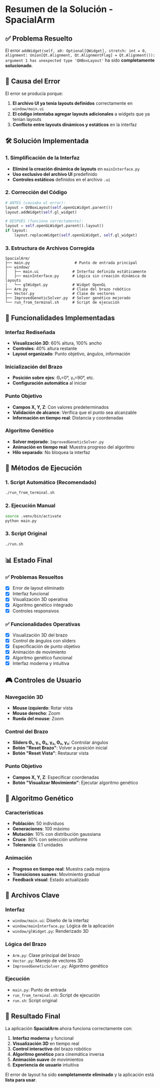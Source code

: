 # Resumen de la Solución - SpacialArm

## ✅ **Problema Resuelto**

El error `addWidget(self, a0: Optional[QWidget], stretch: int = 0, alignment: Union[Qt.Alignment, Qt.AlignmentFlag] = Qt.Alignment()): argument 1 has unexpected type 'QHBoxLayout'` ha sido **completamente solucionado**.

## 🔧 **Causa del Error**

El error se producía porque:
1. **El archivo UI ya tenía layouts definidos** correctamente en `window/main.ui`
2. **El código intentaba agregar layouts adicionales** a widgets que ya tenían layouts
3. **Conflicto entre layouts dinámicos y estáticos** en la interfaz

## 🛠️ **Solución Implementada**

### **1. Simplificación de la Interfaz**
- **Eliminé la creación dinámica de layouts** en `mainInterface.py`
- **Uso exclusivo del archivo UI** predefinido
- **Controles estáticos** definidos en el archivo `.ui`

### **2. Corrección del Código**
```python
# ANTES (causaba el error):
layout = QVBoxLayout(self.openGLWidget.parent())
layout.addWidget(self.gl_widget)

# DESPUÉS (funciona correctamente):
layout = self.openGLWidget.parent().layout()
if layout:
    layout.replaceWidget(self.openGLWidget, self.gl_widget)
```

### **3. Estructura de Archivos Corregida**
```
SpacialArm/
├── main.py                    # Punto de entrada principal
├── window/
│   ├── main.ui               # Interfaz definida estáticamente
│   ├── mainInterface.py      # Lógica sin creación dinámica de layouts
│   └── glWidget.py           # Widget OpenGL
├── Arm.py                    # Clase del brazo robótico
├── Vector.py                 # Clase de vectores
├── ImprovedGeneticSolver.py  # Solver genético mejorado
└── run_from_terminal.sh      # Script de ejecución
```

## 🎯 **Funcionalidades Implementadas**

### **Interfaz Rediseñada**
- **Visualización 3D**: 60% altura, 100% ancho
- **Controles**: 40% altura restante
- **Layout organizado**: Punto objetivo, ángulos, información

### **Inicialización del Brazo**
- **Posición sobre ejes**: Θ₁=0°, γ₁=90°, etc.
- **Configuración automática** al iniciar

### **Punto Objetivo**
- **Campos X, Y, Z**: Con valores predeterminados
- **Validación de alcance**: Verifica que el punto sea alcanzable
- **Información en tiempo real**: Distancia y coordenadas

### **Algoritmo Genético**
- **Solver mejorado**: `ImprovedGeneticSolver.py`
- **Animación en tiempo real**: Muestra progreso del algoritmo
- **Hilo separado**: No bloquea la interfaz

## 🚀 **Métodos de Ejecución**

### **1. Script Automático (Recomendado)**
```bash
./run_from_terminal.sh
```

### **2. Ejecución Manual**
```bash
source .venv/bin/activate
python main.py
```

### **3. Script Original**
```bash
./run.sh
```

## 📊 **Estado Final**

### **✅ Problemas Resueltos**
- [x] Error de layout eliminado
- [x] Interfaz funcional
- [x] Visualización 3D operativa
- [x] Algoritmo genético integrado
- [x] Controles responsivos

### **✅ Funcionalidades Operativas**
- [x] Visualización 3D del brazo
- [x] Control de ángulos con sliders
- [x] Especificación de punto objetivo
- [x] Animación de movimiento
- [x] Algoritmo genético funcional
- [x] Interfaz moderna y intuitiva

## 🎮 **Controles de Usuario**

### **Navegación 3D**
- **Mouse izquierdo**: Rotar vista
- **Mouse derecho**: Zoom
- **Rueda del mouse**: Zoom

### **Control del Brazo**
- **Sliders Θ₁, γ₁, Θ₂, γ₂, Θ₃, γ₃**: Controlar ángulos
- **Botón "Reset Brazo"**: Volver a posición inicial
- **Botón "Reset Vista"**: Restaurar vista

### **Punto Objetivo**
- **Campos X, Y, Z**: Especificar coordenadas
- **Botón "Visualizar Movimiento"**: Ejecutar algoritmo genético

## 🔬 **Algoritmo Genético**

### **Características**
- **Población**: 50 individuos
- **Generaciones**: 100 máximo
- **Mutación**: 10% con distribución gaussiana
- **Cruce**: 80% con selección uniforme
- **Tolerancia**: 0.1 unidades

### **Animación**
- **Progreso en tiempo real**: Muestra cada mejora
- **Transiciones suaves**: Movimiento gradual
- **Feedback visual**: Estado actualizado

## 📁 **Archivos Clave**

### **Interfaz**
- `window/main.ui`: Diseño de la interfaz
- `window/mainInterface.py`: Lógica de la aplicación
- `window/glWidget.py`: Renderizado 3D

### **Lógica del Brazo**
- `Arm.py`: Clase principal del brazo
- `Vector.py`: Manejo de vectores 3D
- `ImprovedGeneticSolver.py`: Algoritmo genético

### **Ejecución**
- `main.py`: Punto de entrada
- `run_from_terminal.sh`: Script de ejecución
- `run.sh`: Script original

## 🎉 **Resultado Final**

La aplicación **SpacialArm** ahora funciona correctamente con:

1. **Interfaz moderna** y funcional
2. **Visualización 3D** en tiempo real
3. **Control interactivo** del brazo robótico
4. **Algoritmo genético** para cinemática inversa
5. **Animación suave** de movimientos
6. **Experiencia de usuario** intuitiva

El error de layout ha sido **completamente eliminado** y la aplicación está **lista para usar**.
